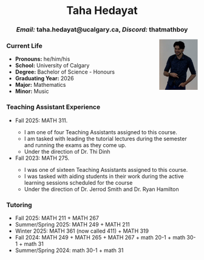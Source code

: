 <head>
<style text="text/css">
  .img_deg{
    float: right;
    width: 20%;
    }
</style>
  <title> Taha Hedayat </title>
</head>
<center> <h1> Taha Hedayat </h1> </center>

<center> <h3> <em>Email:</em> taha.hedayat@ucalgary.ca, <em>Discord:</em> thatmathboy </h3> </center>

<body>
  <img class="img_deg" src="profilepic.png">
  <h3> Current Life </h3>
  <ul>
    <li> <b>Pronouns:</b> he/him/his </li>
    <li> <b>School:</b> University of Calgary </li> 
    <li> <b>Degree:</b> Bachelor of Science - Honours </li> 
    <li> <b>Graduating Year:</b> 2026 </li> 
    <li> <b>Major:</b> Mathematics </li> 
    <li> <b>Minor:</b> Music </li> 
  </ul>
</body>

<h3> Teaching Assistant Experience </h3>
<ul>
  <li> Fall 2025: MATH 311. </li>
  <ul>
    <li> I am one of four Teaching Assistants assigned to this course. </li>
    <li> I am tasked with leading the tutorial lectures during the semester and running the exams as they come up. </li>
    <li> Under the direction of Dr. Thi Dinh </li>
  </ul>
  <li> Fall 2023: MATH 275. </li>
  <ul>
    <li> I was one of sixteen Teaching Assistants assigned to this course. </li>
    <li> I was tasked with aiding students in their work during the active learning sessions scheduled for the course </li>
    <li> Under the direction of Dr. Jerrod Smith and Dr. Ryan Hamilton </li>
  </ul>
</ul>

<h3> Tutoring </h3>
<ul>
  <li> Fall 2025: MATH 211 + MATH 267 </li>
  <li> Summer/Spring 2025: MATH 249 + MATH 211 </li>
  <li> Winter 2025: MATH 361 (now called 411) + MATH 319 </li>
  <li> Fall 2024: MATH 249 + MATH 265 + MATH 267 + math 20-1 + math 30-1 + math 31</li>
  <li> Summer/Spring 2024: math 30-1 + math 31 </li>
</ul>
